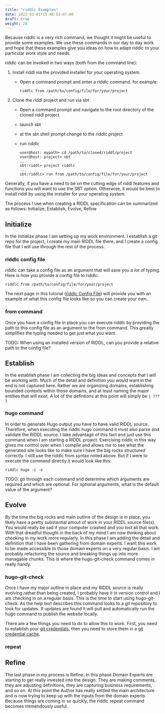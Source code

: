 ```yaml
---
title: "riddlc Examples"
date: 2022-03-01T15:48:53-07:00
draft: true
weight: 20
---
```


Because riddlc is a very rich command, we thought it might be useful to provide some examples. We use these commands in our day to day work and hope that these examples give you ideas on how to adapt riddlc to your particular work style and needs.

riddlc can be invoked in two ways (both from the command line):
1. Install riddl via the provided installer for your operating system. 
    * Open a command prompt and enter a riddlc command. for example:

        ```riddlc from /path/to/config/file/for/your/project```
2. Clone the riddl project and run via sbt
    * Open a command prompt and navigate to the root directory of the cloned riddl project
    * launch sbt
    * at the sbt shell prompt change to the riddlc project
    * run riddlc
    
        ```
        user@host: mypath> cd /path/to/cloned/riddl/project
        user@host: project> sbt
        ...
        sbt:riddl> project riddlc
        ...
        sbt:riddlc> run from /path/to/config/file/for/your/project
        ```

Generally, if you have a need to be on the cutting edge of riddl features and functions you will want to use the SBT option. Otherwise, it would be best to install riddl by using the installer for your operating system.

The process I use when creating a RIDDL specification can be summarized as follows: Initialize, Establish, Evolve, Refine

## Initialize
In the initialize phase I am setting up my work environment. I establish a git repo for the project, I create my main RIDDL file there, and I create a config file that I will use through the rest of the process.

### riddlc config file
riddlc can take a config file as an argument that will save you _a lot_ of typing. Here is how you provide a config file to riddlc:
```
riddlc from /path/to/config/file/for/your/project
```

The next page in this tutorial ([riddlc Config File](../riddlcconfigfile)) will provide you with an example of what this config file looks like so you can create your own.

### from command
Once you have a config file in place you can execute riddlc by providing the path to this config file as an argument to the from command. This greatly simplifies the typing needed to get just what you want.

TODO: When using an installed version of RIDDL, can you provide a relative path to the config file?

## Establish
In the establish phase I am collecting the big ideas and concepts that I will be working with. Much of the detail and definition you would want in the end is not captured here. Rather we are organizing domains, establishing bounded contexts within those domains, and at least naming the major entities that will exist. A lot of the defintions at this point will simply be ```{ ??? }```

### hugo command
In order to generate Hugo output you have to have valid RIDDL source. Therefore, when executing the riddlc hugo command it must also parse and validate the RIDDL source. I take advantage of this fact and just use this command when I am starting a RIDDL project. Exercising riddlc in this way gives me control over when I compile and allows me to see what the generated site looks like to make sure I have the big rocks structured correctly. I still use the riddlc from syntax noted above. But if I were to execute the command directly it would look like this:
```
riddlc hugo -i -o
```
TODO: go through each command and determine which arguments are required and which are optional. For optional arguments, what is the default value of the argument?

## Evolve
By the time the big rocks and main outline of the design is in place, you likely have a pretty substantial amout of work in your RIDDL source file(s). You would really be sad if your computer crashed and you lost all that work. With that dreadful thought in the back of my mind I am now thinking about checking in my work more regularly. In this phase I am adding the detail and definition that I have been gathering from domain experts. I want this work to be made accessible to those domain experts on a very regular basis. I am probably refactoring the source and breaking things up into more managable chunks. This is where the hugo-git-check command comes in really handy.

### hugo-git-check
Once I have my major outline in place and my RIDDL source is really evolving rather than being created, I probably have it in version control and I am checking in on a regular basis. This is the time to start using hugo-git-check. As the help text describes this command looks to a git repository to look for updates. If updates are found it will pull and automatically run the hugo command to publish the website locally.

There are a few things you need to do to allow this to work. First, you need to establish your [git credentials](https://git-scm.com/docs/gitcredentials), then you need to store them in a [git credential cache](https://git-scm.com/docs/git-credential-cache).

### repeat

## Refine
The last phase in my process is Refine. In this phase Domain Experts are starting to get really invested into the design. They are making comments, they are adjusting definitions, they are capturing business requirements, and so on. At this point the Author has really settled the main architecture and is now trying to keep up with the inputs from the domain experts. Because things are coming in so quickly, the riddlc repeat command becomes tremendously useful.